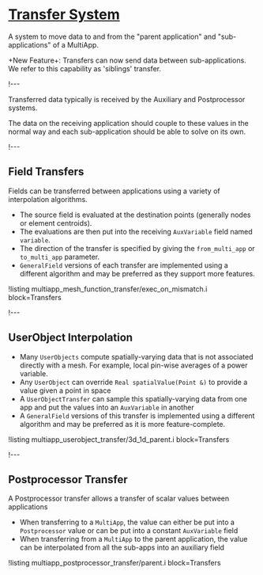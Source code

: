 # [Transfer System](syntax/Transfers/index.md)

A system to move data to and from the "parent application" and "sub-applications" of a MultiApp.

+New Feature+: Transfers can now send data between sub-applications. We refer to this capability as 'siblings' transfer.

!---

Transferred data typically is received by the Auxiliary and Postprocessor systems.

The data on the receiving application should couple to these values in the normal way and
each sub-application should be able to solve on its own.

!---

## Field Transfers

Fields can be transferred between applications using a variety of interpolation algorithms.
- The source field is evaluated at the destination points (generally nodes or element centroids).
- The evaluations are then put into the receiving `AuxVariable` field named `variable`.
- The direction of the transfer is specified by giving the `from_multi_app` or `to_multi_app` parameter.
- `GeneralField` versions of each transfer are implemented using a different algorithm and may be preferred as they support more features.

!listing multiapp_mesh_function_transfer/exec_on_mismatch.i block=Transfers

!---

## UserObject Interpolation

- Many `UserObjects` compute spatially-varying data that is not associated directly with a mesh. For example, local pin-wise averages of a power variable.
- Any `UserObject` can override `Real spatialValue(Point &)` to provide a value given a point in space
- A `UserObjectTransfer` can sample this spatially-varying data from one app and put the values into an `AuxVariable` in another
- A `GeneralField` versions of this transfer is implemented using a different algorithm and may be preferred as it is more feature-complete.

!listing multiapp_userobject_transfer/3d_1d_parent.i block=Transfers

!---

## Postprocessor Transfer

A Postprocessor transfer allows a transfer of scalar values between applications

- When transferring to a `MultiApp`, the value can either be put into a `Postprocessor` value or can be put into a constant `AuxVariable` field
- When transferring from a `MultiApp` to the parent application, the value can be interpolated from all the sub-apps into an auxiliary field

!listing multiapp_postprocessor_transfer/parent.i block=Transfers
